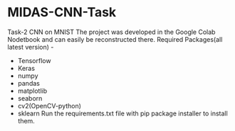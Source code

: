 # MIDAS-CNN-Task
Task-2 CNN on MNIST
The project was developed in the Google Colab Nodetbook and can easily be reconstructed there.
Required Packages(all latest version) -
* Tensorflow
* Keras
* numpy
* pandas
* matplotlib
* seaborn
* cv2(OpenCV-python)
* sklearn
Run the requirements.txt file with pip package installer to install them.
